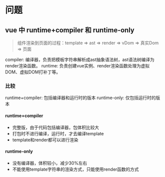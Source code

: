 # 问题

## vue 中 runtime+compiler 和 runtime-only

> 组件渲染到页面的过程：template => ast => render => vDom => 真实Dom => 页面

compiler: 编译器，负责把模板字符串解析成ast抽象语法树，ast语法树编译为render渲染函数。
runtime: 负责创建vue实例、render渲染函数处理为虚拟DOM、虚拟DOM打补丁等。

### 比较

runtime+compiler: 包括编译器和运行时的版本
runtime-only: 仅包括运行时的版本

#### runtime+compiler
- 完整版，由于代码包括编译器，包体积比较大
- 打包时不进行编译，运行时，才去编译template
- template和render都可以进行渲染

#### runtime-only
- 没有编译器，体积较小，减少30%左右
- 不能使用template字符串的渲染方式，只能使用render函数的方式
